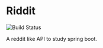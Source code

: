 # Riddit
![Build Status](https://github.com/cassianomaia/SpringRiddit/workflows/Build%20Status/badge.svg?branch=develop)

A reddit like API to study spring boot.
